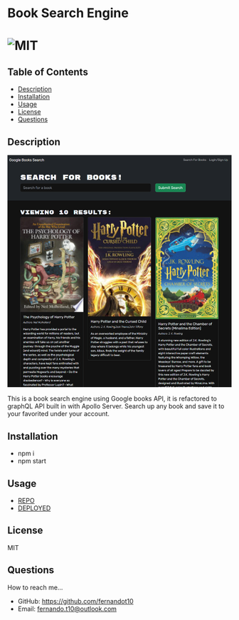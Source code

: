 # Book Search Engine

  # ![MIT](https://img.shields.io/badge/license-MIT-blue/style=plastic)

  ## Table of Contents
  - [Description](#description)
  - [Installation](#install)
  - [Usage](#usage)
  - [License](#license)
  - [Questions](#questions)
  

  ## Description

  ![bookSearchEngine](./Assets/bookSearchEngine.png)

  This is a book search engine using Google books API, it is refactored to graphQL API built in with Apollo Server.
  Search up any book and save it to your favorited under your account.

  ## Installation

  - npm i 
  - npm start 
  

  ## Usage

  - [REPO](https://github.com/fernandot10/Book-Search-Engine)
  - [DEPLOYED](https://fernandot10.github.io/Book-Search-Engine/)

  ## License 
  MIT
  
  ## Questions
  How to reach me...
  - GitHub: https://github.com/fernandot10
  - Email: fernando.t10@outlook.com

  